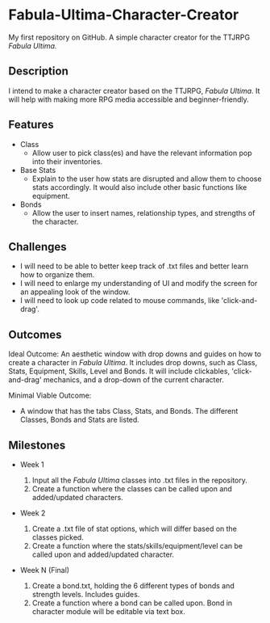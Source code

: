 # Fabula-Ultima-Character-Creator
My first repository on GitHub. A simple character creator for the TTJRPG *Fabula Ultima.*

## Description
I intend to make a character creator based on the TTJRPG, *Fabula Ultima*. 
It will help with making more RPG media accessible and beginner-friendly.

## Features
- Class
	- Allow user to pick class(es) and have the relevant information pop into
  their inventories.
- Base Stats
	- Explain to the user how stats are disrupted and allow them to choose
  stats accordingly. It would also include other basic functions like equipment.
- Bonds
	- Allow the user to insert names, relationship types, and strengths of the 
  character.

## Challenges
- I will need to be able to better keep track of .txt files and better learn how to 
organize them.
- I will need to enlarge my understanding of UI and modify the screen for an 
appealing look of the window.
- I will need to look up code related to mouse commands, like 'click-and-drag'.

## Outcomes
Ideal Outcome:
An aesthetic window with drop downs and guides on how to create a character in 
*Fabula Ultima*. It includes drop downs, such as Class, Stats, Equipment, Skills,
Level and Bonds. It will include clickables, 'click-and-drag' mechanics, and 
a drop-down of the current character.

Minimal Viable Outcome:
- A window that has the tabs Class, Stats, and Bonds. The different Classes, 
Bonds and Stats are listed.

## Milestones

- Week 1
  1. Input all the *Fabula Ultima* classes into .txt files in the repository.
  2. Create a function where the classes can be called upon and added/updated characters.

- Week 2
  1. Create a .txt file of stat options, which will differ based on the classes picked.
  2. Create a function where the stats/skills/equipment/level can be called upon and 
  added/updated character.

- Week N (Final)
  1. Create a bond.txt, holding the 6 different types of bonds and strength levels. 
  Includes guides.
  2. Create a function where a bond can be called upon. Bond in character module 
  will be editable via text box.
